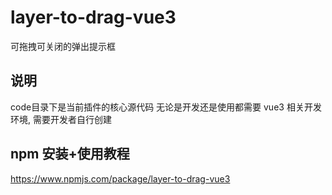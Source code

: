 # layer-to-drag-vue3
可拖拽可关闭的弹出提示框


## 说明
code目录下是当前插件的核心源代码
无论是开发还是使用都需要 vue3 相关开发环境, 需要开发者自行创建

## npm 安装+使用教程
https://www.npmjs.com/package/layer-to-drag-vue3